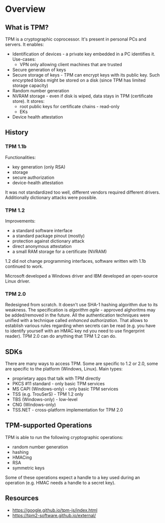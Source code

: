 # Overview

## What is TPM?

TPM is a cryptographic coprocessor. It's present in personal PCs and servers. It
enables:

- Identification of devices - a private key embedded in a PC identifies it.
  Use-cases:
  - VPN only allowing client machines that are trusted
- Secure generation of keys
- Secure storage of keys - TPM can encrypt keys with its public key. Such
  encyrpted blobs might be stored on a disk (since TPM has limited storage
  capacity)
- Random number generation
- NVRAM storage - even if disk is wiped, data stays in TPM (certificate store).
  It stores:
  - root public keys for certificate chains - read-only
  - EKs
- Device health attestation

## History

### TPM 1.1b

Functionalities:

- key generation (only RSA)
- storage
- secure authorization
- device-health attestation

It was not standardized too well, different vendors required different drivers.
Additionally dictionary attacks were possible.

### TPM 1.2

Improvements:

- a standard software interface
- a standard package pinout (mostly)
- protection against dictionary attack
- direct anonymous attestation
- a small RAM storage for a certificate (NVRAM)

1.2 did not change programming interfaces, software written with 1.1b continued
to work.

Microsoft developed a Windows driver and IBM developed an open-source Linux
driver.

### TPM 2.0

Redesigned from scratch. It doesn't use SHA-1 hashing algorithm due to its
weakness. The specification is _algorithm agile_ - approved alghoritms may be
added/removed in the future. All the authentication techniques were unified with
a technique called _enhanced authorization_. That allows to establish various
rules regarding when secrets can be read (e.g. you have to identify yourself
with an HMAC key nd you need to use fingerprint reader). TPM 2.0 can do anything
that TPM 1.2 can do.

## SDKs

There are many ways to access TPM. Some are specific to 1.2 or 2.0, some are
specific to the platform (Windows, Linux). Main types:

- proprietary apps that talk with TPM directly
- PKCS #11 standard - only basic TPM services
- MS CAPI (Windows-only) - only basic TPM services
- TSS (e.g. TrouSerS) - TPM 1.2 only
- TBS (Windows-only) - low-level
- CNG (Windows-only)
- TSS.NET - cross-platform implementation for TPM 2.0

## TPM-supported Operations

TPM is able to run the following cryptographic operations:

- random number generation
- hashing
- HMACing
- RSA
- symmetric keys

Some of these operations expect a handle to a key used during an operation (e.g. HMAC needs a handle to a secret key).

## Resources

- https://google.github.io/tpm-js/index.html
- https://tpm2-software.github.io/external/